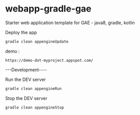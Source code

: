 # webapp-gradle-gae

Starter web application template for GAE - java8, gradle, kotlin


Deploy the app

```sh
gradle clean appengineUpdate
```

demo : 
```
https://demo-dot-myproject.appspot.com/
```

---Development----

Run the DEV server 
```sh
gradle clean appengineRun
```

Stop the DEV server 
```
gradle clean appengineStop
```
